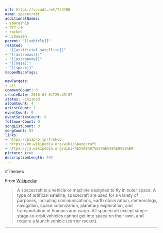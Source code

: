 ```yaml
---
url: https://vocadb.net/T/3486
name: spacecraft
additionalNames: 
- spaceship
- ロケット
- rocket
- uchuusen
parent: "[[vehicle]]"
related:
- "[[artificial-satellite]]"
- "[[astronaut]]"
- "[[astronomy]]"
- "[[nasa]]"
- "[[space]]"
mappedNicoTags:

newTargets:
- all
commentCount: 0
createDate: 2016-03-04T20:49:57
status: Finished
albumCount: 4
artistCount: 1
eventCount: 0
eventSeriesCount: 0
followerCount: 0
songListCount: 0
songCount: 52
links: 
- https://piapro.jp/t/sFyO
- https://en.wikipedia.org/wiki/Spacecraft
- https://ja.wikipedia.org/wiki/%E5%AE%87%E5%AE%99%E8%88%B9
picture: true
descriptionLength: 497
---
```


#Themes

From [Wikipedia](https://en.wikipedia.org/wiki/Spacecraft):
>A spacecraft is a vehicle or machine designed to fly in outer space. A type of artificial satellite, spacecraft are used for a variety of purposes, including communications, Earth observation, meteorology, navigation, space colonization, planetary exploration, and transportation of humans and cargo. All spacecraft except single-stage-to-orbit vehicles cannot get into space on their own, and require a launch vehicle (carrier rocket).

---

